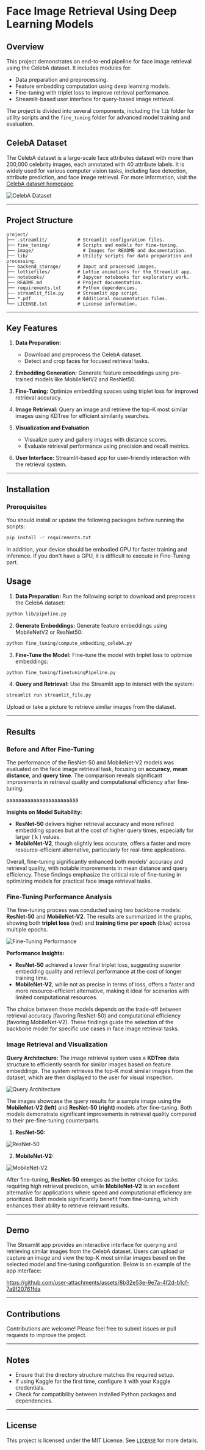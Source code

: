 # Face Image Retrieval Using Deep Learning Models

## Overview
This project demonstrates an end-to-end pipeline for face image retrieval using the CelebA dataset. It includes modules for:
- Data preparation and preprocessing.
- Feature embedding computation using deep learning models.
- Fine-tuning with triplet loss to improve retrieval performance.
- Streamlit-based user interface for query-based image retrieval.

The project is divided into several components, including the `lib` folder for utility scripts and the `fine_tuning` folder for advanced model training and evaluation.

## CelebA Dataset
The CelebA dataset is a large-scale face attributes dataset with more than 200,000 celebrity images, each annotated with 40 attribute labels. It is widely used for various computer vision tasks, including face detection, attribute prediction, and face image retrieval. For more information, visit the [CelebA dataset homepage](https://mmlab.ie.cuhk.edu.hk/projects/CelebA.html).

![CelebA Dataset](./image/celebA.jpeg)

---

## Project Structure
```
project/
├── .streamlit/           # Streamlit configuration files.
├── fine_tuning/          # Scripts and models for fine-tuning.
├── image/                  # Images for README and documentation.
├── lib/                  # Utility scripts for data preparation and processing.
├── backend_storage/      # Input and processed images.
├── lottiefiles/          # Lottie animations for the Streamlit app.
├── notebooks/            # Jupyter notebooks for exploratory work.
├── README.md             # Project documentation.
├── requirements.txt      # Python dependencies.
├── streamlit_file.py     # Streamlit app script.
├── *.pdf                 # Additional documentation files.
└── LICENSE.txt           # License information.
```

---

## Key Features

1. **Data Preparation:**
   - Download and preprocess the CelebA dataset.
   - Detect and crop faces for focused retrieval tasks.

2. **Embedding Generation:** Generate feature embeddings using pre-trained models like MobileNetV2 and ResNet50.

3. **Fine-Tuning:** Optimize embedding spaces using triplet loss for improved retrieval accuracy.

4. **Image Retrieval:** Query an image and retrieve the top-K most similar images using KDTree for efficient similarity searches.

5. **Visualization and Evaluation**
   - Visualize query and gallery images with distance scores.
   - Evaluate retrieval performance using precision and recall metrics.

6. **User Interface:** Streamlit-based app for user-friendly interaction with the retrieval system.

---

## Installation
### Prerequisites

You should install or update the following packages before running the scripts:
```bash
pip install -r requirements.txt
```

In addition, your device should be embodied GPU for faster training and inference. If you don't have a GPU, it is difficult to execute in Fine-Tuning part.

## Usage

1. **Data Preparation:** Run the following script to download and preprocess the CelebA dataset:
```bash
python lib/pipeline.py
```

2. **Generate Embeddings:** Generate feature embeddings using MobileNetV2 or ResNet50:
```bash
python fine_tuning/compute_embedding_celebA.py
```

3. **Fine-Tune the Model:** Fine-tune the model with triplet loss to optimize embeddings:
```bash
python fine_tuning/finetuningPipeline.py
```

4. **Query and Retrieval:** Use the Streamlit app to interact with the system:
```bash
streamlit run streamlit_file.py
```
Upload or take a picture to retrieve similar images from the dataset.

---

## Results

### Before and After Fine-Tuning

The performance of the ResNet-50 and MobileNet-V2 models was evaluated on the face image retrieval task, focusing on **accuracy**, **mean distance**, and **query time**. The comparison reveals significant improvements in retrieval quality and computational efficiency after fine-tuning.

aaaaaaaaaaaaaaaaaaaaaâââ

**Insights on Model Suitability:**
   - **ResNet-50** delivers higher retrieval accuracy and more refined embedding spaces but at the cost of higher query times, especially for larger \( k \) values.
   - **MobileNet-V2**, though slightly less accurate, offers a faster and more resource-efficient alternative, particularly for real-time applications.

Overall, fine-tuning significantly enhanced both models' accuracy and retrieval quality, with notable improvements in mean distance and query efficiency. These findings emphasize the critical role of fine-tuning in optimizing models for practical face image retrieval tasks.

### Fine-Tuning Performance Analysis

The fine-tuning process was conducted using two backbone models: **ResNet-50** and **MobileNet-V2**. The results are summarized in the graphs, showing both **triplet loss** (red) and **training time per epoch** (blue) across multiple epochs.

![Fine-Tuning Performance](./image/loss.png)

**Performance Insights:**
   - **ResNet-50** achieved a lower final triplet loss, suggesting superior embedding quality and retrieval performance at the cost of longer training time.
   - **MobileNet-V2**, while not as precise in terms of loss, offers a faster and more resource-efficient alternative, making it ideal for scenarios with limited computational resources.

The choice between these models depends on the trade-off between retrieval accuracy (favoring ResNet-50) and computational efficiency (favoring MobileNet-V2). These findings guide the selection of the backbone model for specific use cases in face image retrieval tasks.

### Image Retrieval and Visualization

**Query Architecture:** The image retrieval system uses a **KDTree** data structure to efficiently search for similar images based on feature embeddings. The system retrieves the top-K most similar images from the dataset, which are then displayed to the user for visual inspection.

![Query Architecture](./image/queryPNG.PNG)

The images showcase the query results for a sample image using the **MobileNet-V2 (left)** and **ResNet-50 (right)** models after fine-tuning. Both models demonstrate significant improvements in retrieval quality compared to their pre-fine-tuning counterparts.

1. **ResNet-50:**

![ResNet-50](./image/retrieved_img_rnet.png)

2. **MobileNet-V2:**

![MobileNet-V2](./image/retrieved_img_mbnet.png)

After fine-tuning, **ResNet-50** emerges as the better choice for tasks requiring high retrieval precision, while **MobileNet-V2** is an excellent alternative for applications where speed and computational efficiency are prioritized. Both models significantly benefit from fine-tuning, which enhances their ability to retrieve relevant results.

---

## Demo

The Streamlit app provides an interactive interface for querying and retrieving similar images from the CelebA dataset. Users can upload or capture an image and view the top-K most similar images based on the selected model and fine-tuning configuration. Below is an example of the app interface:

https://github.com/user-attachments/assets/8b32e53e-9e7a-4f2d-b1cf-7a9f20761fda

---

## Contributions
Contributions are welcome! Please feel free to submit issues or pull requests to improve the project.

---

## Notes
- Ensure that the directory structure matches the required setup.
- If using Kaggle for the first time, configure it with your Kaggle credentials.
- Check for compatibility between installed Python packages and dependencies.

---

## License
This project is licensed under the MIT License. See [`LICENSE`](LICENSE.txt) for more details.

